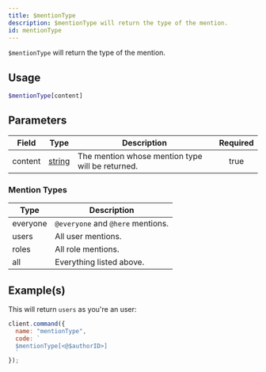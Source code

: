 ```yaml
---
title: $mentionType
description: $mentionType will return the type of the mention.
id: mentionType
---
```


`$mentionType` will return the type of the mention.

## Usage

```php
$mentionType[content]
```

## Parameters

| Field   | Type                                                                                              | Description                                      | Required |
| ------- | ------------------------------------------------------------------------------------------------- | ------------------------------------------------ | :------: |
| content | [string](https://developer.mozilla.org/en-US/docs/Web/JavaScript/Reference/Global_Objects/String) | The mention whose mention type will be returned. |   true   |

### Mention Types

| Type     | Description                       |
| -------- | --------------------------------- |
| everyone | `@everyone` and `@here` mentions. |
| users    | All user mentions.                |
| roles    | All role mentions.                |
| all      | Everything listed above.          |

## Example(s)

This will return `users` as you're an user:

```javascript
client.command({
  name: "mentionType",
  code: `
  $mentionType[<@$authorID>]
  `
});
```
